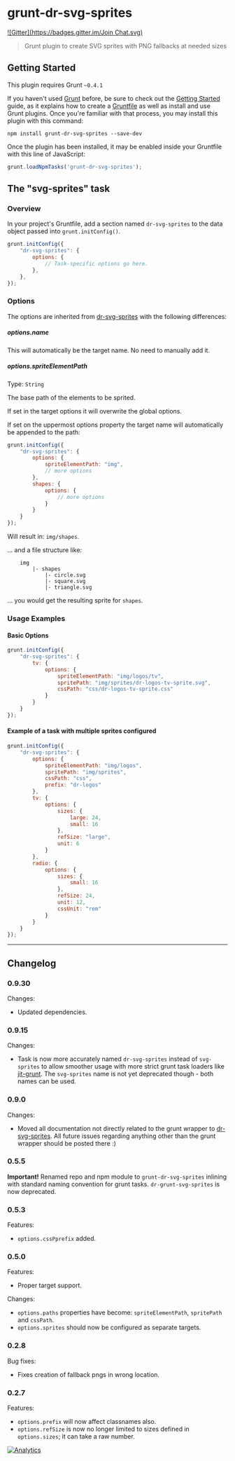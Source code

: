 # grunt-dr-svg-sprites
[![Gitter](https://badges.gitter.im/Join Chat.svg)](https://gitter.im/drdk/grunt-dr-svg-sprites?utm_source=badge&utm_medium=badge&utm_campaign=pr-badge&utm_content=badge)

> Grunt plugin to create SVG sprites with PNG fallbacks at needed sizes

## Getting Started
This plugin requires Grunt `~0.4.1`

If you haven't used [Grunt](http://gruntjs.com/) before, be sure to check out the [Getting Started](http://gruntjs.com/getting-started) guide, as it explains how to create a [Gruntfile](http://gruntjs.com/sample-gruntfile) as well as install and use Grunt plugins. Once you're familiar with that process, you may install this plugin with this command:

```shell
npm install grunt-dr-svg-sprites --save-dev
```

Once the plugin has been installed, it may be enabled inside your Gruntfile with this line of JavaScript:

```js
grunt.loadNpmTasks('grunt-dr-svg-sprites');
```

## The "svg-sprites" task

### Overview
In your project's Gruntfile, add a section named `dr-svg-sprites` to the data object passed into `grunt.initConfig()`.

```js
grunt.initConfig({
	"dr-svg-sprites": {
		options: {
			// Task-specific options go here.
		},
	},
});
```

### Options

The options are inherited from [dr-svg-sprites](https://github.com/drdk/dr-svg-sprites#options) with the following differences:

##### options.name

This will automatically be the target name. No need to manually add it.

##### options.spriteElementPath
Type: `String`

The base path of the elements to be sprited.

If set in the target options it will overwrite the global options.

If set on the uppermost options property the target name will automatically be appended to the path:

```js
grunt.initConfig({
	"dr-svg-sprites": {
		options: {
			spriteElementPath: "img",
			// more options
		},
		shapes: {
			options: {
				// more options
			}
		}
	}
});
```

Will result in: `img/shapes`.

... and a file structure like:

```
	img
		|- shapes
			|- circle.svg
			|- square.svg
			|- triangle.svg
```

... you would get the resulting sprite for `shapes`.



### Usage Examples

#### Basic Options

```js
grunt.initConfig({
	"dr-svg-sprites": {
		tv: {
			options: {
				spriteElementPath: "img/logos/tv",
				spritePath: "img/sprites/dr-logos-tv-sprite.svg",
				cssPath: "css/dr-logos-tv-sprite.css"
			}
		}
	}
});
```

#### Example of a task with multiple sprites configured

```js
grunt.initConfig({
	"dr-svg-sprites": {
		options: {
			spriteElementPath: "img/logos",
			spritePath: "img/sprites",
			cssPath: "css",
			prefix: "dr-logos"
		},
		tv: {
			options: {
				sizes: {
					large: 24,
					small: 16
				},
				refSize: "large",
				unit: 6
			}
		},
		radio: {
			options: {
				sizes: {
					small: 16
				},
				refSize: 24,
				unit: 12,
				cssUnit: "rem"
			}
		}
	}
});
```


---

## Changelog

### 0.9.30

Changes:

* Updated dependencies.

### 0.9.15

Changes:

* Task is now more accurately named `dr-svg-sprites` instead of `svg-sprites` to allow smoother usage with more strict grunt task loaders like [jit-grunt](https://github.com/shootaroo/jit-grunt). The `svg-sprites` name is not yet deprecated though - both names can be used.

### 0.9.0

Changes:

* Moved all documentation not directly related to the grunt wrapper to [dr-svg-sprites](https://github.com/drdk/dr-svg-sprites). All future issues regarding anything other than the grunt wrapper should be posted there :)

### 0.5.5

**Important!** Renamed repo and npm module to `grunt-dr-svg-sprites` inlining with standard naming convention for grunt tasks. `dr-grunt-svg-sprites` is now deprecated.

### 0.5.3

Features:

* `options.cssPprefix` added.

### 0.5.0

Features:

* Proper target support.

Changes:

* `options.paths` properties have become: `spriteElementPath`, `spritePath` and `cssPath`.
* `options.sprites` should now be configured as separate targets.

### 0.2.8

Bug fixes:

* Fixes creation of fallback pngs in wrong location.

### 0.2.7

Features:

* `options.prefix` will now affect classnames also.
* `options.refSize` is now no longer limited to sizes defined in `options.sizes`; it can take a raw number.  


[![Analytics](https://ga-beacon.appspot.com/UA-8318361-2/drdk/grunt-dr-svg-sprites)](https://github.com/igrigorik/ga-beacon)
